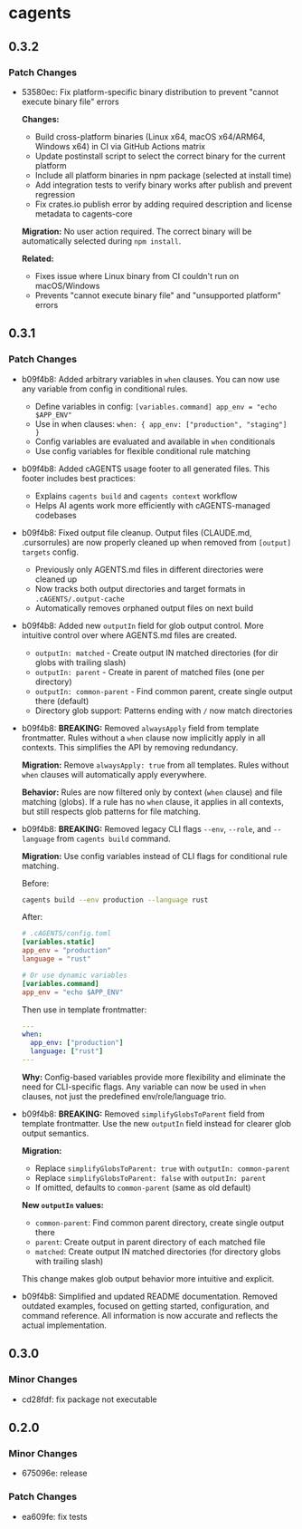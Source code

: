 # cagents

## 0.3.2

### Patch Changes

- 53580ec: Fix platform-specific binary distribution to prevent "cannot execute binary file" errors

  **Changes:**

  - Build cross-platform binaries (Linux x64, macOS x64/ARM64, Windows x64) in CI via GitHub Actions matrix
  - Update postinstall script to select the correct binary for the current platform
  - Include all platform binaries in npm package (selected at install time)
  - Add integration tests to verify binary works after publish and prevent regression
  - Fix crates.io publish error by adding required description and license metadata to cagents-core

  **Migration:**
  No user action required. The correct binary will be automatically selected during `npm install`.

  **Related:**

  - Fixes issue where Linux binary from CI couldn't run on macOS/Windows
  - Prevents "cannot execute binary file" and "unsupported platform" errors

## 0.3.1

### Patch Changes

- b09f4b8: Added arbitrary variables in `when` clauses. You can now use any variable from config in conditional rules.

  - Define variables in config: `[variables.command] app_env = "echo $APP_ENV"`
  - Use in when clauses: `when: { app_env: ["production", "staging"] }`
  - Config variables are evaluated and available in `when` conditionals
  - Use config variables for flexible conditional rule matching

- b09f4b8: Added cAGENTS usage footer to all generated files. This footer includes best practices:

  - Explains `cagents build` and `cagents context` workflow
  - Helps AI agents work more efficiently with cAGENTS-managed codebases

- b09f4b8: Fixed output file cleanup. Output files (CLAUDE.md, .cursorrules) are now properly cleaned up when removed from `[output] targets` config.

  - Previously only AGENTS.md files in different directories were cleaned up
  - Now tracks both output directories and target formats in `.cAGENTS/.output-cache`
  - Automatically removes orphaned output files on next build

- b09f4b8: Added new `outputIn` field for glob output control. More intuitive control over where AGENTS.md files are created.

  - `outputIn: matched` - Create output IN matched directories (for dir globs with trailing slash)
  - `outputIn: parent` - Create in parent of matched files (one per directory)
  - `outputIn: common-parent` - Find common parent, create single output there (default)
  - Directory glob support: Patterns ending with `/` now match directories

- b09f4b8: **BREAKING:** Removed `alwaysApply` field from template frontmatter. Rules without a `when` clause now implicitly apply in all contexts. This simplifies the API by removing redundancy.

  **Migration:** Remove `alwaysApply: true` from all templates. Rules without `when` clauses will automatically apply everywhere.

  **Behavior:** Rules are now filtered only by context (`when` clause) and file matching (globs). If a rule has no `when` clause, it applies in all contexts, but still respects glob patterns for file matching.

- b09f4b8: **BREAKING:** Removed legacy CLI flags `--env`, `--role`, and `--language` from `cagents build` command.

  **Migration:** Use config variables instead of CLI flags for conditional rule matching.

  Before:

  ```bash
  cagents build --env production --language rust
  ```

  After:

  ```toml
  # .cAGENTS/config.toml
  [variables.static]
  app_env = "production"
  language = "rust"

  # Or use dynamic variables
  [variables.command]
  app_env = "echo $APP_ENV"
  ```

  Then use in template frontmatter:

  ```yaml
  ---
  when:
    app_env: ["production"]
    language: ["rust"]
  ---
  ```

  **Why:** Config-based variables provide more flexibility and eliminate the need for CLI-specific flags. Any variable can now be used in `when` clauses, not just the predefined env/role/language trio.

- b09f4b8: **BREAKING:** Removed `simplifyGlobsToParent` field from template frontmatter. Use the new `outputIn` field instead for clearer glob output semantics.

  **Migration:**

  - Replace `simplifyGlobsToParent: true` with `outputIn: common-parent`
  - Replace `simplifyGlobsToParent: false` with `outputIn: parent`
  - If omitted, defaults to `common-parent` (same as old default)

  **New `outputIn` values:**

  - `common-parent`: Find common parent directory, create single output there
  - `parent`: Create output in parent directory of each matched file
  - `matched`: Create output IN matched directories (for directory globs with trailing slash)

  This change makes glob output behavior more intuitive and explicit.

- b09f4b8: Simplified and updated README documentation. Removed outdated examples, focused on getting started, configuration, and command reference. All information is now accurate and reflects the actual implementation.

## 0.3.0

### Minor Changes

- cd28fdf: fix package not executable

## 0.2.0

### Minor Changes

- 675096e: release

### Patch Changes

- ea609fe: fix tests

